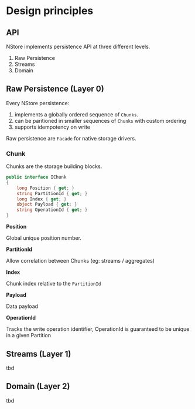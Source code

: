 # Design principles

## API
NStore implements persistence API at three different levels.

1. Raw Persistence
1. Streams
1. Domain


## Raw Persistence (Layer 0)
Every NStore persistence:
1. implements a globally ordered sequence of `Chunks`.
2. can be paritioned in smaller sequences of `Chunks` with custom ordering
3. supports idempotency on write

Raw persistence are `Facade` for native storage drivers.

### Chunk
Chunks are the storage building blocks.  

```csharp
public interface IChunk
{
    long Position { get; }
    string PartitionId { get; }
    long Index { get; }
    object Payload { get; }
    string OperationId { get; }
}
```

**Position**

Global unique position number.


**PartitionId**

Allow correlation between Chunks (eg: streams / aggregates)


**Index**

Chunk index relative to the `PartitionId`

**Payload**

Data payload 

**OperationId**

Tracks the write operation identifier, OperationId is guaranteed to be unique in a given Partition

## Streams (Layer 1)

tbd


## Domain (Layer 2)

tbd